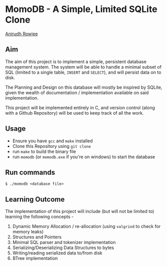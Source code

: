 # MomoDB - A Simple, Limited SQLite Clone

[Anirudh Rowjee](https://github.com/anirudhRowjee)

## Aim
The aim of this project is to implement a simple, persistent database management system. The system will be able to handle a minimal subset of SQL (limited to a single table, `INSERT` and `SELECT`), and will persist data on to disk.

The Planning and Design on this database will mostly be inspired by SQLite, given the wealth of documentation / implementation available on said implementation.

This project will be implemented entirely in C, and version control (along with a Github Repository) will be used to keep track of all the work.

## Usage
* Ensure you have `gcc` and `make` installed
* Clone this Repository using `git clone`
* run `make` to build the binary file
* run `momodb` (or `momodb.exe` if you're on windows) to start the database

## Run commands
```
$ ./momodb <database file>
```

## Learning Outcome
The implementation of this project will include (but will not be limited to) learning the following concepts - 
1. Dynamic Memory Allocation / re-allocation (using `valgrind` to check for memory leaks)
2. Structures and Pointers
3. Minimal SQL parser and tokenizer implementation
4. Serializing/Deserializing Data Structures to bytes
5. Writing/reading serialized data to/from disk
6. BTree implementation



